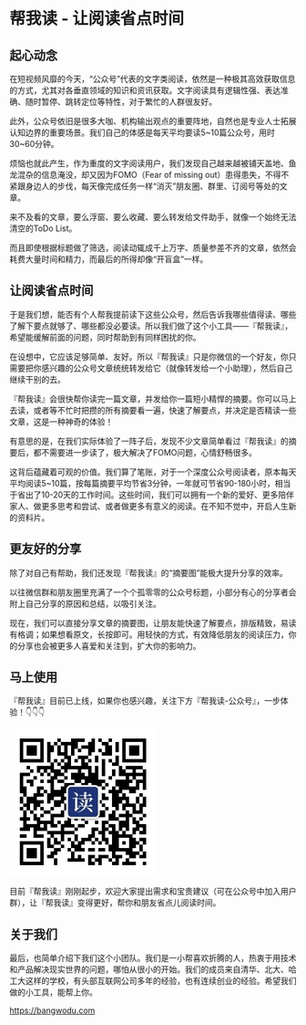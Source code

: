# 帮我读 - 让阅读省点时间

## 起心动念

在短视频风靡的今天，“公众号”代表的文字类阅读，依然是一种极其高效获取信息的方式，尤其对各垂直领域的知识和资讯获取。文字阅读具有逻辑性强、表达准确、随时暂停、跳转定位等特性，对于繁忙的人群很友好。

此外，公众号依旧是很多大咖、机构输出观点的重要阵地，自然也是专业人士拓展认知边界的重要场景。我们自己的体感是每天平均要读5\~10篇公众号，用时30\~60分钟。

烦恼也就此产生，作为重度的文字阅读用户，我们发现自己越来越被铺天盖地、鱼龙混杂的信息淹没，却又因为FOMO（Fear of missing out）患得患失，不得不紧跟身边人的步伐，每天像完成任务一样“消灭”朋友圈、群里、订阅号等处的文章。

来不及看的文章，要么浮窗、要么收藏、要么转发给文件助手，就像一个始终无法清空的ToDo List。

而且即使根据标题做了筛选，阅读动辄成千上万字、质量参差不齐的文章，依然会耗费大量时间和精力，而最后的所得却像“开盲盒”一样。



## 让阅读省点时间

于是我们想，能否有个人帮我提前读下这些公众号，然后告诉我哪些值得读、哪些了解下要点就够了、哪些都没必要读。所以我们做了这个小工具——『帮我读』，希望能缓解前面的问题，同时帮助到有同样困扰的你。

在设想中，它应该足够简单、友好。所以『帮我读』只是你微信的一个好友，你只需要把你感兴趣的公众号文章统统转发给它（就像转发给一个小助理），然后自己继续干别的去。

『帮我读』会很快帮你读完一篇文章，并发给你一篇短小精悍的摘要。你可以马上去读，或者等不忙时把攒的所有摘要看一遍，快速了解要点，并决定是否精读一些文章，这是一种神奇的体验！


有意思的是，在我们实际体验了一阵子后，发现不少文章简单看过『帮我读』的摘要后，都不需要进一步读了，极大解决了FOMO问题，心情舒畅很多。

这背后蕴藏着可观的价值。我们算了笔账，对于一个深度公众号阅读者，原本每天平均阅读5~10篇，按每篇摘要平均节省3分钟，一年就可节省90-180小时，相当于省出了10-20天的工作时间。这些时间，我们可以拥有一个新的爱好、更多陪伴家人、做更多思考和尝试、或者做更多有意义的阅读。在不知不觉中，开启人生新的资料片。



## 更友好的分享
除了对自己有帮助，我们还发现『帮我读』的“摘要图”能极大提升分享的效率。

以往微信群和朋友圈里充满了一个个孤零零的公众号标题，小部分有心的分享者会附上自己分享的原因和总结，以吸引关注。

现在，我们可以直接分享文章的摘要图，让朋友能快速了解要点，排版精致，易读有格调；如果想看原文，长按即可。用轻快的方式，有效降低朋友的阅读压力，你的分享也会被更多人喜爱和关注到，扩大你的影响力。



## 马上使用

『帮我读』目前已上线，如果你也感兴趣，关注下方『帮我读-公众号』，一步体验！👇👇👇

![image](https://github.com/LLSean/bangwodu/blob/main/bangwodu.jpeg)

目前『帮我读』刚刚起步，欢迎大家提出需求和宝贵建议（可在公众号中加入用户群），让『帮我读』变得更好，帮你和朋友省点儿阅读时间。


## 关于我们

最后，也简单介绍下我们这个小团队。我们是一小帮喜欢折腾的人，热衷于用技术和产品解决现实世界的问题，哪怕从很小的开始。我们的成员来自清华、北大、哈工大这样的学校，有头部互联网公司多年的经验，也有连续创业的经验。希望我们做的小工具，能帮上你。

https://bangwodu.com
